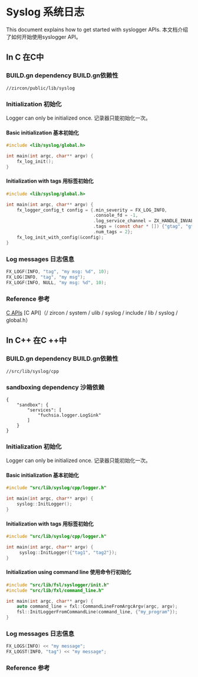  
# Syslog  系统日志 

This document explains how to get started with syslogger APIs.  本文档介绍了如何开始使用syslogger API。

 
## In C  在C中 

 
### BUILD.gn dependency  BUILD.gn依赖性 

```gn
//zircon/public/lib/syslog
```
 

 
### Initialization  初始化 

Logger can only be initialized once.  记录器只能初始化一次。

 
#### Basic initialization  基本初始化 

```C
#include <lib/syslog/global.h>

int main(int argc, char** argv) {
    fx_log_init();
}
```
 

 
#### Initialization with tags  用标签初始化 

```C
#include <lib/syslog/global.h>

int main(int argc, char** argv) {
    fx_logger_config_t config = {.min_severity = FX_LOG_INFO,
                                 .console_fd = -1,
                                 .log_service_channel = ZX_HANDLE_INVALID,
                                 .tags = (const char * []) {"gtag", "gtag2"},
                                 .num_tags = 2};
    fx_log_init_with_config(&config);
}
```
 

 
### Log messages  日志信息 

```C
FX_LOGF(INFO, "tag", "my msg: %d", 10);
FX_LOG(INFO, "tag", "my msg");
FX_LOGF(INFO, NULL, "my msg: %d", 10);
```
 

 
### Reference  参考 

[C APIs](/zircon/system/ulib/syslog/include/lib/syslog/global.h)  [C API]（/ zircon / system / ulib / syslog / include / lib / syslog / global.h）

 
## In C++  在C ++中 

 
### BUILD.gn dependency  BUILD.gn依赖性 

```gn
//src/lib/syslog/cpp
```
 

 
### sandboxing dependency  沙箱依赖 

```
{
    "sandbox": {
        "services": [
            "fuchsia.logger.LogSink"
        ]
    }
}
```
 

 
### Initialization  初始化 

Logger can only be initialized once.  记录器只能初始化一次。

 
#### Basic initialization  基本初始化 

```C++
#include "src/lib/syslog/cpp/logger.h"

int main(int argc, char** argv) {
    syslog::InitLogger();
}
```
 

 
#### Initialization with tags  用标签初始化 

```C++
#include "src/lib/syslog/cpp/logger.h"

int main(int argc, char** argv) {
     syslog::InitLogger({"tag1", "tag2"});
}
```
 

 
#### Initialization using command line  使用命令行初始化 

```C++
#include "src/lib/fsl/syslogger/init.h"
#include "src/lib/fxl/command_line.h"

int main(int argc, char** argv) {
    auto command_line = fxl::CommandLineFromArgcArgv(argc, argv);
    fsl::InitLoggerFromCommandLine(command_line, {"my_program"});
}
```
 

 
### Log messages  日志信息 

```C++
FX_LOGS(INFO) << "my message";
FX_LOGST(INFO, "tag") << "my message";
```
 

 
### Reference  参考 

